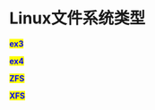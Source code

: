 # Linux文件系统类型

<mark style="color:blue;">**ex3**</mark>

<mark style="color:blue;">**ex4**</mark>

<mark style="color:blue;">**ZFS**</mark>

<mark style="color:blue;">**XFS**</mark>
